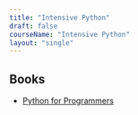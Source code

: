 ```yaml
---
title: "Intensive Python"
draft: false
courseName: "Intensive Python"
layout: "single"
---
```


## Books

- [Python for Programmers](https://www.informit.com/store/python-for-programmers-9780135224335)


